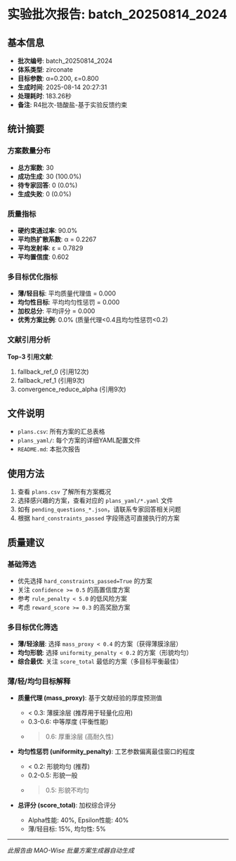 # 实验批次报告: batch_20250814_2024

## 基本信息

- **批次编号**: batch_20250814_2024
- **体系类型**: zirconate
- **目标参数**: α=0.200, ε=0.800
- **生成时间**: 2025-08-14 20:27:31
- **处理耗时**: 183.26秒
- **备注**: R4批次-锆酸盐-基于实验反馈约束

## 统计摘要

### 方案数量分布
- **总方案数**: 30
- **成功生成**: 30 (100.0%)
- **待专家回答**: 0 (0.0%)
- **生成失败**: 0 (0.0%)

### 质量指标
- **硬约束通过率**: 90.0%
- **平均热扩散系数**: α = 0.2267
- **平均发射率**: ε = 0.7829
- **平均置信度**: 0.602

### 多目标优化指标
- **薄/轻目标**: 平均质量代理值 = 0.000
- **均匀性目标**: 平均均匀性惩罚 = 0.000
- **加权总分**: 平均评分 = 0.000
- **优秀方案比例**: 0.0% (质量代理<0.4且均匀性惩罚<0.2)

### 文献引用分析

**Top-3 引用文献**:
1. fallback_ref_0 (引用12次)
2. fallback_ref_1 (引用9次)
3. convergence_reduce_alpha (引用9次)

## 文件说明

- `plans.csv`: 所有方案的汇总表格
- `plans_yaml/`: 每个方案的详细YAML配置文件
- `README.md`: 本批次报告

## 使用方法

1. 查看 `plans.csv` 了解所有方案概况
2. 选择感兴趣的方案，查看对应的 `plans_yaml/*.yaml` 文件
3. 如有 `pending_questions_*.json`，请联系专家回答相关问题
4. 根据 `hard_constraints_passed` 字段筛选可直接执行的方案

## 质量建议

### 基础筛选
- 优先选择 `hard_constraints_passed=True` 的方案
- 关注 `confidence >= 0.5` 的高置信度方案
- 参考 `rule_penalty < 5.0` 的低风险方案
- 考虑 `reward_score >= 0.3` 的高奖励方案

### 多目标优化筛选
- **薄/轻涂层**: 选择 `mass_proxy < 0.4` 的方案（获得薄膜涂层）
- **均匀形貌**: 选择 `uniformity_penalty < 0.2` 的方案（形貌均匀）
- **综合最优**: 关注 `score_total` 最低的方案（多目标平衡最佳）

### 薄/轻/均匀目标解释
- **质量代理 (mass_proxy)**: 基于文献经验的厚度预测值
  - < 0.3: 薄膜涂层 (推荐用于轻量化应用)
  - 0.3-0.6: 中等厚度 (平衡性能)
  - > 0.6: 厚重涂层 (高耐久性)
  
- **均匀性惩罚 (uniformity_penalty)**: 工艺参数偏离最佳窗口的程度
  - < 0.2: 形貌均匀 (推荐)
  - 0.2-0.5: 形貌一般
  - > 0.5: 形貌不均匀

- **总评分 (score_total)**: 加权综合评分
  - Alpha性能: 40%, Epsilon性能: 40%
  - 薄/轻目标: 15%, 均匀性: 5%

---
*此报告由 MAO-Wise 批量方案生成器自动生成*
